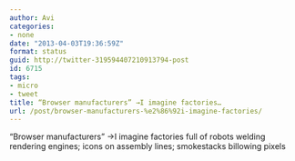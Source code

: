 ```yaml
---
author: Avi
categories:
- none
date: "2013-04-03T19:36:59Z"
format: status
guid: http://twitter-319594407210913794-post
id: 6715
tags:
- micro
- tweet
title: “Browser manufacturers” →I imagine factories…
url: /post/browser-manufacturers-%e2%86%92i-imagine-factories/
---
```

“Browser manufacturers” →I imagine factories full of robots welding rendering engines; icons on assembly lines; smokestacks billowing pixels